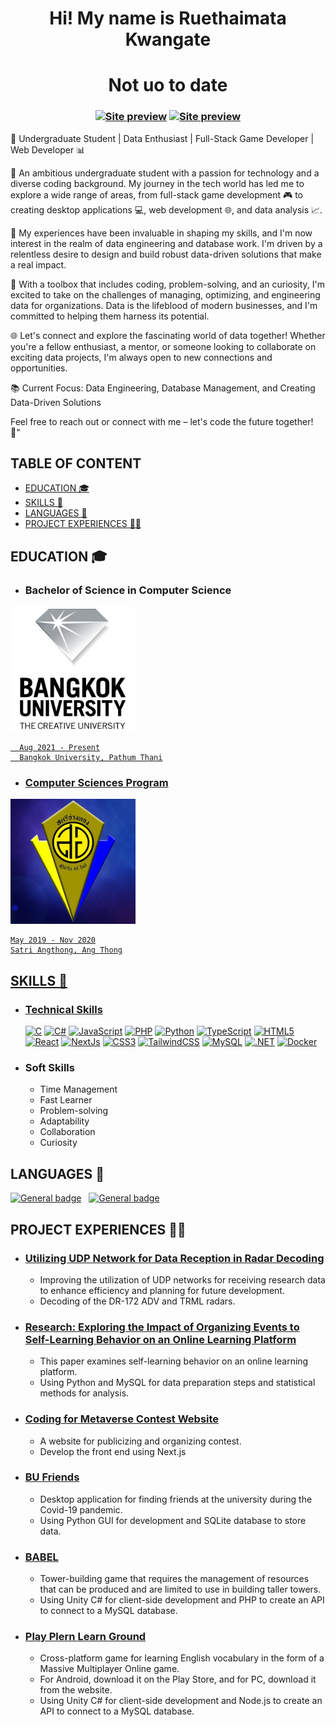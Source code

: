 <h1 align="center"> Hi! My name is Ruethaimata Kwangate </h1>
<h1 align="center"> Not uo to date </h1>


<h3 align="center">

[![Site preview](https://img.shields.io/badge/Gmail-D14836?style=for-the-badge&logo=gmail&logoColor=white)](mailto:hunsa.dev@gmail.com?subject)
[![Site preview](https://img.shields.io/badge/LinkedIn-0077B5?style=for-the-badge&logo=linkedin&logoColor=white)](https://www.linkedin.com/in/ruethaimata-kwangate/)
</h3>

🚀 Undergraduate Student | Data Enthusiast | Full-Stack Game Developer | Web Developer 📊

👋 An ambitious undergraduate student with a passion for technology and a diverse coding background. My journey in the tech world has led me to explore a wide range of areas, from full-stack game development 🎮 to creating desktop applications 💻, web development 🌐, and data analysis 📈.

🔗 My experiences have been invaluable in shaping my skills, and I'm now interest in the realm of data engineering and database work. I'm driven by a relentless desire to design and build robust data-driven solutions that make a real impact.

🔧 With a toolbox that includes coding, problem-solving, and an curiosity, I'm excited to take on the challenges of managing, optimizing, and engineering data for organizations. Data is the lifeblood of modern businesses, and I'm committed to helping them harness its potential.

🌐 Let's connect and explore the fascinating world of data together! Whether you're a fellow enthusiast, a mentor, or someone looking to collaborate on exciting data projects, I'm always open to new connections and opportunities.

📚 Current Focus: Data Engineering, Database Management, and Creating Data-Driven Solutions

Feel free to reach out or connect with me – let's code the future together! 🌟"

## TABLE OF CONTENT

- [EDUCATION 🎓](#education-)
- [SKILLS 📖](#skills-)
- [LANGUAGES 🔡](#languages-)
- [PROJECT EXPERIENCES 👨‍💻](#project-experiences-)

## EDUCATION 🎓

- ### Bachelor of Science in Computer Science

<a href="http://www.sa.ac.th/web/"><img src="docs/logo/bu-logo.png" width="200px" height="200px" alt="" />

      Aug 2021 - Present
      Bangkok University, Pathum Thani

- ### Computer Sciences Program

<a href="https://www.bu.ac.th/th/"><img src="docs/logo/sa.jpg" width="200px" height="200px" alt="" />

    May 2019 - Nov 2020
    Satri Angthong, Ang Thong

## SKILLS 📖

- ### Technical Skills

  <a href="https://docs.microsoft.com/en-us/cpp/?view=msvc-170" target="_blank" rel="noreferrer"><img src="https://raw.githubusercontent.com/danielcranney/readme-generator/main/public/icons/skills/c-colored.svg" width="36" height="36" alt="C" /></a>
  <a href="https://docs.microsoft.com/en-us/dotnet/csharp/" target="_blank" rel="noreferrer"><img src="https://raw.githubusercontent.com/danielcranney/readme-generator/main/public/icons/skills/csharp-colored.svg" width="36" height="36" alt="C#" /></a>
  <a href="https://developer.mozilla.org/en-US/docs/Web/JavaScript" target="_blank" rel="noreferrer"><img src="https://raw.githubusercontent.com/danielcranney/readme-generator/main/public/icons/skills/javascript-colored.svg" width="36" height="36" alt="JavaScript" /></a>
  <a href="https://www.php.net/" target="_blank" rel="noreferrer"><img src="https://raw.githubusercontent.com/danielcranney/readme-generator/main/public/icons/skills/php-colored.svg" width="36" height="36" alt="PHP" /></a>
  <a href="https://www.python.org/" target="_blank" rel="noreferrer"><img src="https://raw.githubusercontent.com/danielcranney/readme-generator/main/public/icons/skills/python-colored.svg" width="36" height="36" alt="Python" /></a>
  <a href="https://www.typescriptlang.org/" target="_blank" rel="noreferrer"><img src="https://raw.githubusercontent.com/danielcranney/readme-generator/main/public/icons/skills/typescript-colored.svg" width="36" height="36" alt="TypeScript" /></a>
  <a href="https://developer.mozilla.org/en-US/docs/Glossary/HTML5" target="_blank" rel="noreferrer"><img src="https://raw.githubusercontent.com/danielcranney/readme-generator/main/public/icons/skills/html5-colored.svg" width="36" height="36" alt="HTML5" /></a>
  <a href="https://reactjs.org/" target="_blank" rel="noreferrer"><img src="https://raw.githubusercontent.com/danielcranney/readme-generator/main/public/icons/skills/react-colored.svg" width="36" height="36" alt="React" /></a>
  <a href="https://nextjs.org/docs" target="_blank" rel="noreferrer"><img src="https://raw.githubusercontent.com/danielcranney/readme-generator/main/public/icons/skills/nextjs-colored.svg" width="36" height="36" alt="NextJs" /></a>
  <a href="https://www.w3.org/TR/CSS/#css" target="_blank" rel="noreferrer"><img src="https://raw.githubusercontent.com/danielcranney/readme-generator/main/public/icons/skills/css3-colored.svg" width="36" height="36" alt="CSS3" /></a>
  <a href="https://tailwindcss.com/" target="_blank" rel="noreferrer"><img src="https://raw.githubusercontent.com/danielcranney/readme-generator/main/public/icons/skills/tailwindcss-colored.svg" width="36" height="36" alt="TailwindCSS" /></a>
  <a href="https://www.mysql.com/" target="_blank" rel="noreferrer"><img src="https://raw.githubusercontent.com/danielcranney/readme-generator/main/public/icons/skills/mysql-colored.svg" width="36" height="36" alt="MySQL" /></a>
  <a href="https://dotnet.microsoft.com/en-us/" target="_blank" rel="noreferrer"><img src="https://raw.githubusercontent.com/danielcranney/readme-generator/main/public/icons/skills/dot-net-colored.svg" width="36" height="36" alt=".NET" /></a>
  <a href="https://www.docker.com/" target="_blank" rel="noreferrer"><img src="https://raw.githubusercontent.com/danielcranney/readme-generator/main/public/icons/skills/docker-colored.svg" width="36" height="36" alt="Docker" /></a>

- ### Soft Skills
  - Time Management
  - Fast Learner
  - Problem-solving
  - Adaptability
  - Collaboration
  - Curiosity
 
 ## LANGUAGES 🔡

[![General badge](https://img.shields.io/badge/Thai-Native-blue)](https://shields.io/)
&nbsp;
[![General badge](https://img.shields.io/badge/English-Good-good)](https://shields.io/)

## PROJECT EXPERIENCES 👨‍💻

- ### <a href="">Utilizing UDP Network for Data Reception in Radar Decoding</a>

    - Improving the utilization of UDP networks for receiving research data to enhance efficiency and planning for future development.
    - Decoding of the DR-172 ADV and TRML radars.
 
- ### <a href="docs/pdf/report.pdf">Research: Exploring the Impact of Organizing Events to Self-Learning Behavior on an Online Learning Platform</a>

    - This paper examines self-learning behavior on an online learning platform.
    - Using Python and MySQL for data preparation steps and statistical methods for analysis.
 
- ### <a href="https://codingformetaversecontest.com/">Coding for Metaverse Contest Website</a>

    - A website for publicizing and organizing contest.
    - Develop the front end using Next.js

- ### <a href="https://youtu.be/q0-dwqfoGHU?si=jeKNne-8dH5bcBdD">BU Friends</a>

    - Desktop application for finding friends at the university during the Covid-19 pandemic.
    - Using Python GUI for development and SQLite database to store data.

- ### <a href="https://www.youtube.com/watch?v=amzoLCOb4U4">BABEL</a>

    - Tower-building game that requires the management of resources that can be produced and are limited to use in building taller towers.
    - Using Unity C# for client-side development and PHP to create an API to connect to a MySQL database.

- ### <a href="https://play.google.com/store/apps/details?id=com.GISchoolLab.PPGL&hl=en&gl=US">Play Plern Learn Ground</a>

    - Cross-platform game for learning English vocabulary in the form of a Massive Multiplayer Online game.
    - For Android, download it on the Play Store, and for PC, download it from the website.
    - Using Unity C# for client-side development and Node.js to create an API to connect to a MySQL database.
